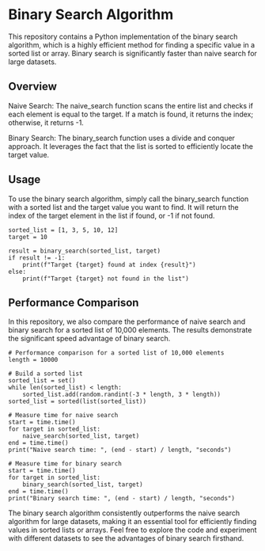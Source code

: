 # Binary Search Algorithm
This repository contains a Python implementation of the binary search algorithm, which is a highly efficient method for finding a specific value in a sorted list or array. Binary search is significantly faster than naive search for large datasets.

## Overview
Naive Search: The naive_search function scans the entire list and checks if each element is equal to the target. If a match is found, it returns the index; otherwise, it returns -1.

Binary Search: The binary_search function uses a divide and conquer approach. It leverages the fact that the list is sorted to efficiently locate the target value.

## Usage
To use the binary search algorithm, simply call the binary_search function with a sorted list and the target value you want to find. It will return the index of the target element in the list if found, or -1 if not found.

```
sorted_list = [1, 3, 5, 10, 12]
target = 10

result = binary_search(sorted_list, target)
if result != -1:
    print(f"Target {target} found at index {result}")
else:
    print(f"Target {target} not found in the list")
```

## Performance Comparison
In this repository, we also compare the performance of naive search and binary search for a sorted list of 10,000 elements. The results demonstrate the significant speed advantage of binary search.

```
# Performance comparison for a sorted list of 10,000 elements
length = 10000

# Build a sorted list
sorted_list = set()
while len(sorted_list) < length:
    sorted_list.add(random.randint(-3 * length, 3 * length))
sorted_list = sorted(list(sorted_list))

# Measure time for naive search
start = time.time()
for target in sorted_list:
    naive_search(sorted_list, target)
end = time.time()
print("Naive search time: ", (end - start) / length, "seconds")

# Measure time for binary search
start = time.time()
for target in sorted_list:
    binary_search(sorted_list, target)
end = time.time()
print("Binary search time: ", (end - start) / length, "seconds")
```

The binary search algorithm consistently outperforms the naive search algorithm for large datasets, making it an essential tool for efficiently finding values in sorted lists or arrays.
Feel free to explore the code and experiment with different datasets to see the advantages of binary search firsthand.

